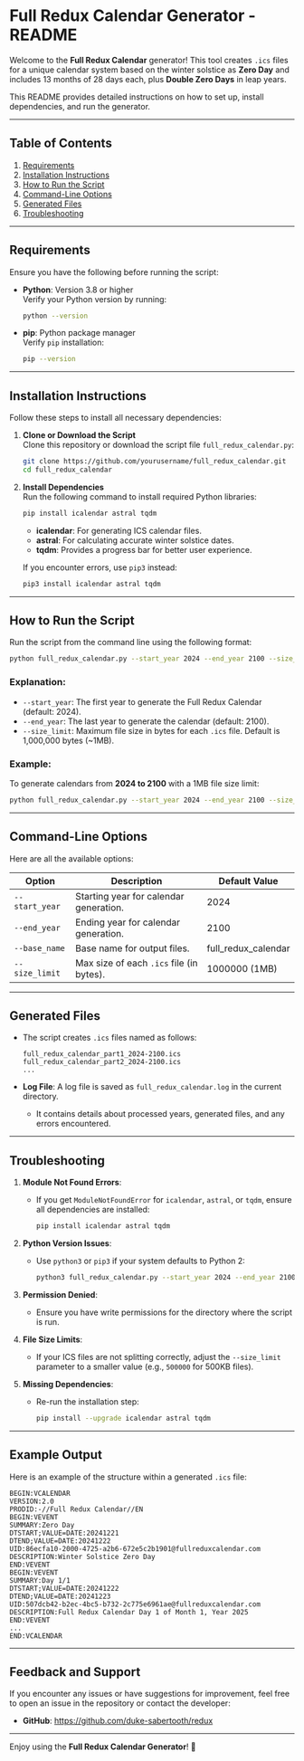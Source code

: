 # Full Redux Calendar Generator - README

Welcome to the **Full Redux Calendar** generator! This tool creates `.ics` files for a unique calendar system based on the winter solstice as **Zero Day** and includes 13 months of 28 days each, plus **Double Zero Days** in leap years.

This README provides detailed instructions on how to set up, install dependencies, and run the generator.

---

## Table of Contents
1. [Requirements](#requirements)
2. [Installation Instructions](#installation-instructions)
3. [How to Run the Script](#how-to-run-the-script)
4. [Command-Line Options](#command-line-options)
5. [Generated Files](#generated-files)
6. [Troubleshooting](#troubleshooting)

---

## Requirements

Ensure you have the following before running the script:

- **Python**: Version 3.8 or higher  
  Verify your Python version by running:
  ```bash
  python --version
  ```
- **pip**: Python package manager  
  Verify `pip` installation:
  ```bash
  pip --version
  ```

---

## Installation Instructions

Follow these steps to install all necessary dependencies:

1. **Clone or Download the Script**  
   Clone this repository or download the script file `full_redux_calendar.py`:
   ```bash
   git clone https://github.com/yourusername/full_redux_calendar.git
   cd full_redux_calendar
   ```

2. **Install Dependencies**  
   Run the following command to install required Python libraries:
   ```bash
   pip install icalendar astral tqdm
   ```
   - **icalendar**: For generating ICS calendar files.
   - **astral**: For calculating accurate winter solstice dates.
   - **tqdm**: Provides a progress bar for better user experience.

   If you encounter errors, use `pip3` instead:
   ```bash
   pip3 install icalendar astral tqdm
   ```

---

## How to Run the Script

Run the script from the command line using the following format:

```bash
python full_redux_calendar.py --start_year 2024 --end_year 2100 --size_limit 1000000
```

### Explanation:
- `--start_year`: The first year to generate the Full Redux Calendar (default: 2024).  
- `--end_year`: The last year to generate the calendar (default: 2100).  
- `--size_limit`: Maximum file size in bytes for each `.ics` file. Default is 1,000,000 bytes (~1MB).  

### Example:
To generate calendars from **2024 to 2100** with a 1MB file size limit:
```bash
python full_redux_calendar.py --start_year 2024 --end_year 2100 --size_limit 1000000
```

---

## Command-Line Options

Here are all the available options:

| Option             | Description                                 | Default Value |
|--------------------|---------------------------------------------|---------------|
| `--start_year`     | Starting year for calendar generation.      | 2024          |
| `--end_year`       | Ending year for calendar generation.        | 2100          |
| `--base_name`      | Base name for output files.                 | full_redux_calendar |
| `--size_limit`     | Max size of each `.ics` file (in bytes).    | 1000000 (1MB) |

---

## Generated Files

- The script creates `.ics` files named as follows:
  ```
  full_redux_calendar_part1_2024-2100.ics
  full_redux_calendar_part2_2024-2100.ics
  ...
  ```

- **Log File**: A log file is saved as `full_redux_calendar.log` in the current directory.  
  - It contains details about processed years, generated files, and any errors encountered.

---

## Troubleshooting

1. **Module Not Found Errors**:
   - If you get `ModuleNotFoundError` for `icalendar`, `astral`, or `tqdm`, ensure all dependencies are installed:
     ```bash
     pip install icalendar astral tqdm
     ```

2. **Python Version Issues**:
   - Use `python3` or `pip3` if your system defaults to Python 2:
     ```bash
     python3 full_redux_calendar.py --start_year 2024 --end_year 2100
     ```

3. **Permission Denied**:
   - Ensure you have write permissions for the directory where the script is run.

4. **File Size Limits**:
   - If your ICS files are not splitting correctly, adjust the `--size_limit` parameter to a smaller value (e.g., `500000` for 500KB files).

5. **Missing Dependencies**:
   - Re-run the installation step:
     ```bash
     pip install --upgrade icalendar astral tqdm
     ```

---

## Example Output

Here is an example of the structure within a generated `.ics` file:

```ics
BEGIN:VCALENDAR
VERSION:2.0
PRODID:-//Full Redux Calendar//EN
BEGIN:VEVENT
SUMMARY:Zero Day
DTSTART;VALUE=DATE:20241221
DTEND;VALUE=DATE:20241222
UID:86ecfa10-2000-4725-a2b6-672e5c2b1901@fullreduxcalendar.com
DESCRIPTION:Winter Solstice Zero Day
END:VEVENT
BEGIN:VEVENT
SUMMARY:Day 1/1
DTSTART;VALUE=DATE:20241222
DTEND;VALUE=DATE:20241223
UID:507dcb42-b2ec-4bc5-b732-2c775e6961ae@fullreduxcalendar.com
DESCRIPTION:Full Redux Calendar Day 1 of Month 1, Year 2025
END:VEVENT
...
END:VCALENDAR
```

---

## Feedback and Support

If you encounter any issues or have suggestions for improvement, feel free to open an issue in the repository or contact the developer:
 
- **GitHub**: https://github.com/duke-sabertooth/redux  

---

Enjoy using the **Full Redux Calendar Generator**! 🎉
